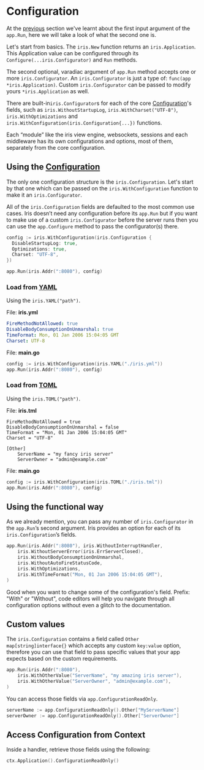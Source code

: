 # Configuration

At the [previous](host/) section we've learnt about the first input argument of the `app.Run`, here we will take a look of what the second one is.

Let's start from basics. The `iris.New` function returns an `iris.Application`. This Application value can be configured through its `Configure(...iris.Configurator)` and `Run` methods.

The second optional, varadiac argument of `app.Run` method accepts one or more `iris.Configurator`. An `iris.Configurator` is just a type of: `func(app *iris.Application)`. Custom `iris.Configurator` can be passed to modify yours `*iris.Application` as well.

There are built-in`iris.Configurator`s for each of the core [Configuration](https://godoc.org/github.com/kataras/iris#Configuration)'s fields, such as `iris.WithoutStartupLog`, `iris.WithCharset("UTF-8")`, `iris.WithOptimizations` and `iris.WithConfiguration(iris.Configuration{...})` functions.

Each “module” like the iris view engine, websockets, sessions and each middleware has its own configurations and options, most of them, separately from the core configuration.

## Using the [Configuration](https://godoc.org/github.com/kataras/iris#Configuration)

The only one configuration structure is the `iris.Configuration`. Let's start by that one which can be passed on the `iris.WithConfiguration` function to make it an `iris.Configurator`.

All of the `iris.Configuration` fields are defaulted to the most common use cases. Iris doesn’t need any configuration before its `app.Run` but if you want to make use of a custom `iris.Configurator` before the server runs then you can use the `app.Configure` method to pass the configurator\(s\) there.

```go
config := iris.WithConfiguration(iris.Configuration {
  DisableStartupLog: true,
  Optimizations: true,
  Charset: "UTF-8",
})

app.Run(iris.Addr(":8080"), config)
```

### Load from [YAML](https://yaml.org/)

Using the `iris.YAML("path")`.

File: **iris.yml**

```yaml
FireMethodNotAllowed: true
DisableBodyConsumptionOnUnmarshal: true
TimeFormat: Mon, 01 Jan 2006 15:04:05 GMT
Charset: UTF-8
```

File: **main.go**

```go
config := iris.WithConfiguration(iris.YAML("./iris.yml"))
app.Run(iris.Addr(":8080"), config)
```

### Load from [TOML](https://github.com/toml-lang/toml)

Using the `iris.TOML("path")`.

File: **iris.tml**

```text
FireMethodNotAllowed = true
DisableBodyConsumptionOnUnmarshal = false
TimeFormat = "Mon, 01 Jan 2006 15:04:05 GMT"
Charset = "UTF-8"

[Other]
    ServerName = "my fancy iris server"
    ServerOwner = "admin@example.com"
```

File: **main.go**

```go
config := iris.WithConfiguration(iris.TOML("./iris.tml"))
app.Run(iris.Addr(":8080"), config)
```

## Using the functional way

As we already mention, you can pass any number of `iris.Configurator` in the `app.Run`’s second argument. Iris provides an option for each of its `iris.Configuration`’s fields.

```go
app.Run(iris.Addr(":8080"), iris.WithoutInterruptHandler,
    iris.WithoutServerError(iris.ErrServerClosed),
    iris.WithoutBodyConsumptionOnUnmarshal,
    iris.WithoutAutoFireStatusCode,
    iris.WithOptimizations,
    iris.WithTimeFormat("Mon, 01 Jan 2006 15:04:05 GMT"),
)
```

Good when you want to change some of the configuration's field. Prefix: "With" or "Without", code editors will help you navigate through all configuration options without even a glitch to the documentation.

## Custom values

The `iris.Configuration` contains a field called `Other map[string]interface{}` which accepts any custom `key:value` option, therefore you can use that field to pass specific values that your app expects based on the custom requirements.

```go
app.Run(iris.Addr(":8080"), 
    iris.WithOtherValue("ServerName", "my amazing iris server"),
    iris.WithOtherValue("ServerOwner", "admin@example.com"),
)
```

You can access those fields via `app.ConfigurationReadOnly`.

```go
serverName := app.ConfigurationReadOnly().Other["MyServerName"]
serverOwner := app.ConfigurationReadOnly().Other["ServerOwner"]
```

## Access Configuration from Context

Inside a handler, retrieve those fields using the following:

```go
ctx.Application().ConfigurationReadOnly()
```

